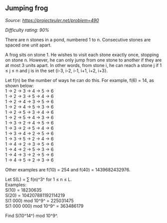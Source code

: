 Jumping frog
------------

*Source: https://projecteuler.net/problem=490*


*Difficulty rating: 90%*

There are n stones in a pond, numbered 1 to n. Consecutive stones are
spaced one unit apart.

A frog sits on stone 1. He wishes to visit each stone exactly once,
stopping on stone n. However, he can only jump from one stone to another
if they are at most 3 units apart. In other words, from stone i, he can
reach a stone j if 1 ≤ j ≤ n and j is in the set {i-3, i-2, i-1, i+1,
i+2, i+3}.

Let f(n) be the number of ways he can do this. For example, f(6) = 14,
as shown below:\
 1 → 2 → 3 → 4 → 5 → 6\
 1 → 2 → 3 → 5 → 4 → 6\
 1 → 2 → 4 → 3 → 5 → 6\
 1 → 2 → 4 → 5 → 3 → 6\
 1 → 2 → 5 → 3 → 4 → 6\
 1 → 2 → 5 → 4 → 3 → 6\
 1 → 3 → 2 → 4 → 5 → 6\
 1 → 3 → 2 → 5 → 4 → 6\
 1 → 3 → 4 → 2 → 5 → 6\
 1 → 3 → 5 → 2 → 4 → 6\
 1 → 4 → 2 → 3 → 5 → 6\
 1 → 4 → 2 → 5 → 3 → 6\
 1 → 4 → 3 → 2 → 5 → 6\
 1 → 4 → 5 → 2 → 3 → 6

Other examples are f(10) = 254 and f(40) = 1439682432976.

Let S(L) = ∑ f(n)^3^ for 1 ≤ n ≤ L.\
 Examples:\
 S(10) = 18230635\
 S(20) = 104207881192114219\
 S(1 000) mod 10^9^ = 225031475\
 S(1 000 000) mod 10^9^ = 363486179

Find S(10^14^) mod 10^9^.
